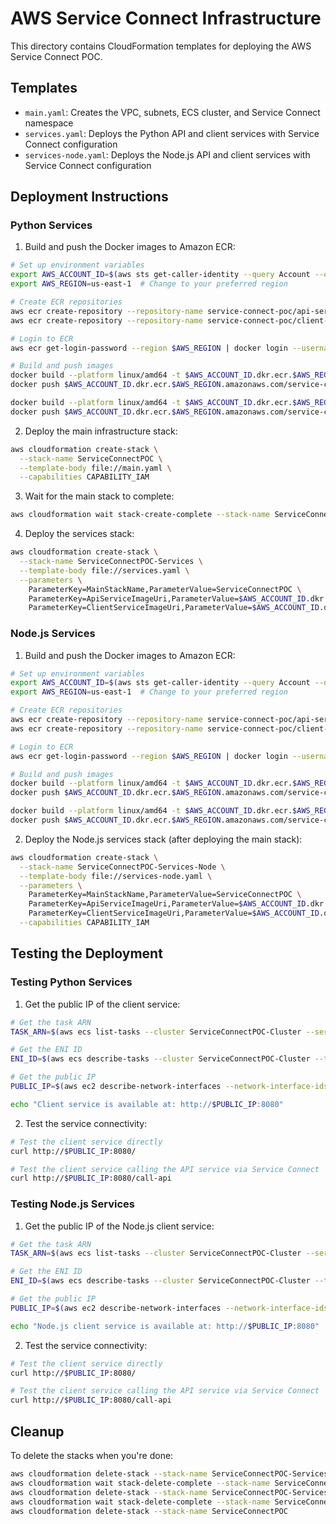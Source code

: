 # AWS Service Connect Infrastructure

This directory contains CloudFormation templates for deploying the AWS Service Connect POC.

## Templates

- `main.yaml`: Creates the VPC, subnets, ECS cluster, and Service Connect namespace
- `services.yaml`: Deploys the Python API and client services with Service Connect configuration
- `services-node.yaml`: Deploys the Node.js API and client services with Service Connect configuration

## Deployment Instructions

### Python Services

1. Build and push the Docker images to Amazon ECR:

```bash
# Set up environment variables
export AWS_ACCOUNT_ID=$(aws sts get-caller-identity --query Account --output text)
export AWS_REGION=us-east-1  # Change to your preferred region

# Create ECR repositories
aws ecr create-repository --repository-name service-connect-poc/api-service
aws ecr create-repository --repository-name service-connect-poc/client-service

# Login to ECR
aws ecr get-login-password --region $AWS_REGION | docker login --username AWS --password-stdin $AWS_ACCOUNT_ID.dkr.ecr.$AWS_REGION.amazonaws.com

# Build and push images
docker build --platform linux/amd64 -t $AWS_ACCOUNT_ID.dkr.ecr.$AWS_REGION.amazonaws.com/service-connect-poc/api-service:latest ./api-service
docker push $AWS_ACCOUNT_ID.dkr.ecr.$AWS_REGION.amazonaws.com/service-connect-poc/api-service:latest

docker build --platform linux/amd64 -t $AWS_ACCOUNT_ID.dkr.ecr.$AWS_REGION.amazonaws.com/service-connect-poc/client-service:latest ./client-service
docker push $AWS_ACCOUNT_ID.dkr.ecr.$AWS_REGION.amazonaws.com/service-connect-poc/client-service:latest
```

2. Deploy the main infrastructure stack:

```bash
aws cloudformation create-stack \
  --stack-name ServiceConnectPOC \
  --template-body file://main.yaml \
  --capabilities CAPABILITY_IAM
```

3. Wait for the main stack to complete:

```bash
aws cloudformation wait stack-create-complete --stack-name ServiceConnectPOC
```

4. Deploy the services stack:

```bash
aws cloudformation create-stack \
  --stack-name ServiceConnectPOC-Services \
  --template-body file://services.yaml \
  --parameters \
    ParameterKey=MainStackName,ParameterValue=ServiceConnectPOC \
    ParameterKey=ApiServiceImageUri,ParameterValue=$AWS_ACCOUNT_ID.dkr.ecr.$AWS_REGION.amazonaws.com/service-connect-poc/api-service:latest \
    ParameterKey=ClientServiceImageUri,ParameterValue=$AWS_ACCOUNT_ID.dkr.ecr.$AWS_REGION.amazonaws.com/service-connect-poc/client-service:latest
```

### Node.js Services

1. Build and push the Docker images to Amazon ECR:

```bash
# Set up environment variables
export AWS_ACCOUNT_ID=$(aws sts get-caller-identity --query Account --output text)
export AWS_REGION=us-east-1  # Change to your preferred region

# Create ECR repositories
aws ecr create-repository --repository-name service-connect-poc/api-service-node
aws ecr create-repository --repository-name service-connect-poc/client-service-node

# Login to ECR
aws ecr get-login-password --region $AWS_REGION | docker login --username AWS --password-stdin $AWS_ACCOUNT_ID.dkr.ecr.$AWS_REGION.amazonaws.com

# Build and push images
docker build --platform linux/amd64 -t $AWS_ACCOUNT_ID.dkr.ecr.$AWS_REGION.amazonaws.com/service-connect-poc/api-service-node:latest ./api-service-node
docker push $AWS_ACCOUNT_ID.dkr.ecr.$AWS_REGION.amazonaws.com/service-connect-poc/api-service-node:latest

docker build --platform linux/amd64 -t $AWS_ACCOUNT_ID.dkr.ecr.$AWS_REGION.amazonaws.com/service-connect-poc/client-service-node:latest ./client-service-node
docker push $AWS_ACCOUNT_ID.dkr.ecr.$AWS_REGION.amazonaws.com/service-connect-poc/client-service-node:latest
```

2. Deploy the Node.js services stack (after deploying the main stack):

```bash
aws cloudformation create-stack \
  --stack-name ServiceConnectPOC-Services-Node \
  --template-body file://services-node.yaml \
  --parameters \
    ParameterKey=MainStackName,ParameterValue=ServiceConnectPOC \
    ParameterKey=ApiServiceImageUri,ParameterValue=$AWS_ACCOUNT_ID.dkr.ecr.$AWS_REGION.amazonaws.com/service-connect-poc/api-service-node:latest \
    ParameterKey=ClientServiceImageUri,ParameterValue=$AWS_ACCOUNT_ID.dkr.ecr.$AWS_REGION.amazonaws.com/service-connect-poc/client-service-node:latest \
  --capabilities CAPABILITY_IAM
```

## Testing the Deployment

### Testing Python Services

1. Get the public IP of the client service:

```bash
# Get the task ARN
TASK_ARN=$(aws ecs list-tasks --cluster ServiceConnectPOC-Cluster --service-name client-service --query 'taskArns[0]' --output text)

# Get the ENI ID
ENI_ID=$(aws ecs describe-tasks --cluster ServiceConnectPOC-Cluster --tasks $TASK_ARN --query 'tasks[0].attachments[0].details[?name==`networkInterfaceId`].value' --output text)

# Get the public IP
PUBLIC_IP=$(aws ec2 describe-network-interfaces --network-interface-ids $ENI_ID --query 'NetworkInterfaces[0].Association.PublicIp' --output text)

echo "Client service is available at: http://$PUBLIC_IP:8080"
```

2. Test the service connectivity:

```bash
# Test the client service directly
curl http://$PUBLIC_IP:8080/

# Test the client service calling the API service via Service Connect
curl http://$PUBLIC_IP:8080/call-api
```

### Testing Node.js Services

1. Get the public IP of the Node.js client service:

```bash
# Get the task ARN
TASK_ARN=$(aws ecs list-tasks --cluster ServiceConnectPOC-Cluster --service-name client-service-node --query 'taskArns[0]' --output text)

# Get the ENI ID
ENI_ID=$(aws ecs describe-tasks --cluster ServiceConnectPOC-Cluster --tasks $TASK_ARN --query 'tasks[0].attachments[0].details[?name==`networkInterfaceId`].value' --output text)

# Get the public IP
PUBLIC_IP=$(aws ec2 describe-network-interfaces --network-interface-ids $ENI_ID --query 'NetworkInterfaces[0].Association.PublicIp' --output text)

echo "Node.js client service is available at: http://$PUBLIC_IP:8080"
```

2. Test the service connectivity:

```bash
# Test the client service directly
curl http://$PUBLIC_IP:8080/

# Test the client service calling the API service via Service Connect
curl http://$PUBLIC_IP:8080/call-api
```

## Cleanup

To delete the stacks when you're done:

```bash
aws cloudformation delete-stack --stack-name ServiceConnectPOC-Services-Node
aws cloudformation wait stack-delete-complete --stack-name ServiceConnectPOC-Services-Node
aws cloudformation delete-stack --stack-name ServiceConnectPOC-Services
aws cloudformation wait stack-delete-complete --stack-name ServiceConnectPOC-Services
aws cloudformation delete-stack --stack-name ServiceConnectPOC
```